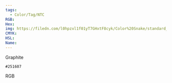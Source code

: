 ```yaml
---
tags:
  - Color/Tag/NTC
RGB:
Hex:
img: https://filedn.com/l0hpzxl1f01yT7GHxtF8cyk/Color%20Snake/standard_csv_to_svg/%23/251607.svg
CMYK:
HSL:
Name:
---
```

Graphite
```palette
#251607
```
RGB
